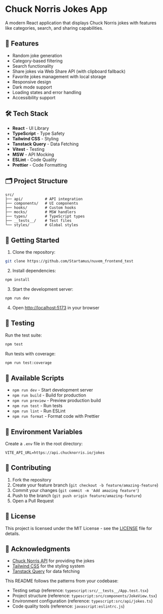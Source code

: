 
# Chuck Norris Jokes App

A modern React application that displays Chuck Norris jokes with features like categories, search, and sharing capabilities.

## 🚀 Features

- Random joke generation
- Category-based filtering
- Search functionality
- Share jokes via Web Share API (with clipboard fallback)
- Favorite jokes management with local storage
- Responsive design
- Dark mode support
- Loading states and error handling
- Accessibility support

## 🛠️ Tech Stack

- **React** - UI Library
- **TypeScript** - Type Safety
- **Tailwind CSS** - Styling
- **Tanstack Query** - Data Fetching
- **Vitest** - Testing
- **MSW** - API Mocking
- **ESLint** - Code Quality
- **Prettier** - Code Formatting

## 🗂️ Project Structure

```
src/
├── api/          # API integration
├── components/   # UI components
├── hooks/        # Custom hooks
├── mocks/        # MSW handlers
├── types/        # TypeScript types
├── __tests__/    # Test files
└── styles/       # Global styles
```

## 🚦 Getting Started

1. Clone the repository:
```bash
git clone https://github.com/Startamus/nuvem_frontend_test
```

2. Install dependencies:
```bash
npm install
```

3. Start the development server:
```bash
npm run dev
```

4. Open [http://localhost:5173](http://localhost:5173) in your browser

## 🧪 Testing

Run the test suite:
```bash
npm test
```

Run tests with coverage:
```bash
npm run test:coverage
```

## 🔧 Available Scripts

- `npm run dev` - Start development server
- `npm run build` - Build for production
- `npm run preview` - Preview production build
- `npm run test` - Run tests
- `npm run lint` - Run ESLint
- `npm run format` - Format code with Prettier

## 📝 Environment Variables

Create a `.env` file in the root directory:

```env
VITE_API_URL=https://api.chucknorris.io/jokes
```

## 🤝 Contributing

1. Fork the repository
2. Create your feature branch (`git checkout -b feature/amazing-feature`)
3. Commit your changes (`git commit -m 'Add amazing feature'`)
4. Push to the branch (`git push origin feature/amazing-feature`)
5. Open a Pull Request

## 📜 License

This project is licensed under the MIT License - see the [LICENSE](LICENSE) file for details.

## 🙏 Acknowledgments

- [Chuck Norris API](https://api.chucknorris.io/) for providing the jokes
- [Tailwind CSS](https://tailwindcss.com/) for the styling system
- [Tanstack Query](https://tanstack.com/query/latest) for data fetching

This README follows the patterns from your codebase:
- Testing setup (reference: ```typescript:src/__tests__/App.test.tsx```)
- Project structure (reference: ```typescript:src/components/JokeView.tsx```)
- Environment configuration (reference: ```typescript:src/api/jokes.ts```)
- Code quality tools (reference: ```javascript:eslintrc.js```)
